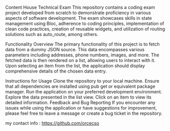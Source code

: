 
Content House Technical Exam
This repository contains a coding exam project developed from scratch to demonstrate proficiency in various aspects of software development. The exam showcases skills in state management using Bloc, adherence to coding principles, implementation of clean code practices, creation of reusable widgets, and utilization of routing solutions such as auto_route, among others.

Functionality Overview
The primary functionality of this project is to fetch data from a dummy JSON source. This data encompasses various parameters including addresses, phone numbers, images, and more. The fetched data is then rendered on a list, allowing users to interact with it. Upon selecting an item from the list, the application should display comprehensive details of the chosen data entry.

Instructions for Usage
Clone the repository to your local machine.
Ensure that all dependencies are installed using pub get or equivalent package manager.
Run the application on your preferred development environment.
Explore the data presented in the list view.
Click on an item to view its detailed information.
Feedback and Bug Reporting
If you encounter any issues while using the application or have suggestions for improvement, please feel free to leave a message or create a bug ticket in the repository.

my contact info : https://github.com/orcecso
